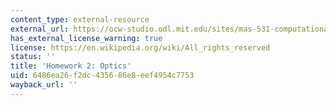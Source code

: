```yaml
---
content_type: external-resource
external_url: https://ocw-studio.odl.mit.edu/sites/mas-531-computational-camera-and-photography-fall-2009/type/page/edit/41d0b379-f7c4-4738-d6ab-994fa02224ed/#HW2
has_external_license_warning: true
license: https://en.wikipedia.org/wiki/All_rights_reserved
status: ''
title: 'Homework 2: Optics'
uid: 6486ea26-f2dc-4356-86e8-eef4954c7753
wayback_url: ''
---
```

